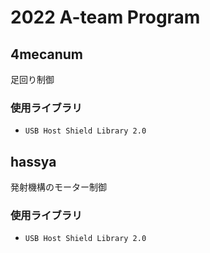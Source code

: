 # 2022 A-team Program

## 4mecanum
足回り制御

### 使用ライブラリ
-  `USB Host Shield Library 2.0` 

## hassya
発射機構のモーター制御

### 使用ライブラリ
-  `USB Host Shield Library 2.0` 